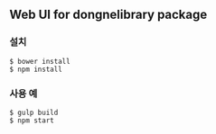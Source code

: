 ## Web UI for dongnelibrary package

### 설치
    $ bower install
    $ npm install

### 사용 예
    $ gulp build
    $ npm start

